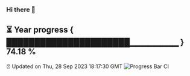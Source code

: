 ### Hi there 👋
⏳ Year progress { ██████████████████████▁▁▁▁▁▁▁▁ } 74.18 %
---
⏰ Updated on Thu, 28 Sep 2023 18:17:30 GMT
![Progress Bar CI](https://github.com/liununu/liununu/workflows/Progress%20Bar%20CI/badge.svg)
